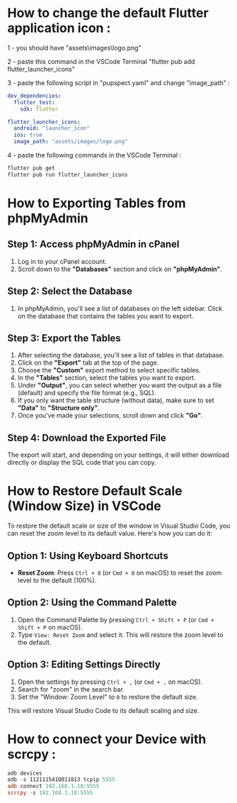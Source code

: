 # How to change the default Flutter application icon :

1 -  you should have "assets\images\logo.png"

2 - paste this command in the VSCode Terminal "flutter pub add flutter_launcher_icons"

3 - paste the following script in "pupspect.yaml" and change "image_path" :

```yaml
dev_dependencies:
  flutter_test:
    sdk: flutter

flutter_launcher_icons:
  android: "launcher_icon"
  ios: true
  image_path: "assets/images/logo.png"
```
4 - paste the following commands  in the VSCode Terminal : 
```PowerShell 
flutter pub get
flutter pub run flutter_launcher_icons
```

# How to Exporting Tables from phpMyAdmin

## Step 1: Access phpMyAdmin in cPanel

1. Log in to your cPanel account.
2. Scroll down to the **"Databases"** section and click on **"phpMyAdmin"**.

## Step 2: Select the Database

1. In phpMyAdmin, you'll see a list of databases on the left sidebar. Click on the database that contains the tables you want to export.

## Step 3: Export the Tables

1. After selecting the database, you'll see a list of tables in that database.
2. Click on the **"Export"** tab at the top of the page.
3. Choose the **"Custom"** export method to select specific tables.
4. In the **"Tables"** section, select the tables you want to export.
5. Under **"Output"**, you can select whether you want the output as a file (default) and specify the file format (e.g., SQL).
6. If you only want the table structure (without data), make sure to set **"Data"** to **"Structure only"**.
7. Once you've made your selections, scroll down and click **"Go"**.

## Step 4: Download the Exported File

The export will start, and depending on your settings, it will either download directly or display the SQL code that you can copy.

# How to Restore Default Scale (Window Size) in VSCode

To restore the default scale or size of the window in Visual Studio Code, you can reset the zoom level to its default value. Here's how you can do it:

## Option 1: Using Keyboard Shortcuts
- **Reset Zoom**: Press `Ctrl + 0` (or `Cmd + 0` on macOS) to reset the zoom level to the default (100%).

## Option 2: Using the Command Palette
1. Open the Command Palette by pressing `Ctrl + Shift + P` (or `Cmd + Shift + P` on macOS).
2. Type `View: Reset Zoom` and select it. This will restore the zoom level to the default.

## Option 3: Editing Settings Directly
1. Open the settings by pressing `Ctrl + ,` (or `Cmd + ,` on macOS).
2. Search for "zoom" in the search bar.
3. Set the "Window: Zoom Level" to `0` to restore the default size.

This will restore Visual Studio Code to its default scaling and size.


# How to connect your Device with scrcpy :
```powershell
adb devices
adb -s 112111541Q011813 tcpip 5555
adb connect 192.168.1.18:5555
scrcpy -s 192.168.1.18:5555
```


